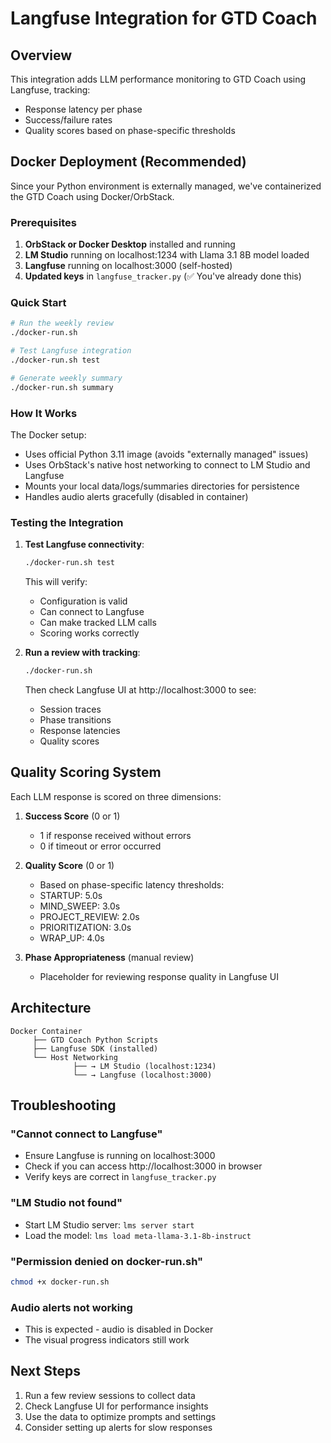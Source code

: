 # Langfuse Integration for GTD Coach

## Overview

This integration adds LLM performance monitoring to GTD Coach using Langfuse, tracking:
- Response latency per phase
- Success/failure rates  
- Quality scores based on phase-specific thresholds

## Docker Deployment (Recommended)

Since your Python environment is externally managed, we've containerized the GTD Coach using Docker/OrbStack.

### Prerequisites

1. **OrbStack or Docker Desktop** installed and running
2. **LM Studio** running on localhost:1234 with Llama 3.1 8B model loaded
3. **Langfuse** running on localhost:3000 (self-hosted)
4. **Updated keys** in `langfuse_tracker.py` (✅ You've already done this)

### Quick Start

```bash
# Run the weekly review
./docker-run.sh

# Test Langfuse integration
./docker-run.sh test

# Generate weekly summary
./docker-run.sh summary
```

### How It Works

The Docker setup:
- Uses official Python 3.11 image (avoids "externally managed" issues)
- Uses OrbStack's native host networking to connect to LM Studio and Langfuse
- Mounts your local data/logs/summaries directories for persistence
- Handles audio alerts gracefully (disabled in container)

### Testing the Integration

1. **Test Langfuse connectivity**:
   ```bash
   ./docker-run.sh test
   ```
   
   This will verify:
   - Configuration is valid
   - Can connect to Langfuse
   - Can make tracked LLM calls
   - Scoring works correctly

2. **Run a review with tracking**:
   ```bash
   ./docker-run.sh
   ```
   
   Then check Langfuse UI at http://localhost:3000 to see:
   - Session traces
   - Phase transitions
   - Response latencies
   - Quality scores

## Quality Scoring System

Each LLM response is scored on three dimensions:

1. **Success Score** (0 or 1)
   - 1 if response received without errors
   - 0 if timeout or error occurred

2. **Quality Score** (0 or 1)
   - Based on phase-specific latency thresholds:
   - STARTUP: 5.0s
   - MIND_SWEEP: 3.0s  
   - PROJECT_REVIEW: 2.0s
   - PRIORITIZATION: 3.0s
   - WRAP_UP: 4.0s

3. **Phase Appropriateness** (manual review)
   - Placeholder for reviewing response quality in Langfuse UI

## Architecture

```
Docker Container
     ├── GTD Coach Python Scripts
     ├── Langfuse SDK (installed)
     └── Host Networking
              ├── → LM Studio (localhost:1234)
              └── → Langfuse (localhost:3000)
```

## Troubleshooting

### "Cannot connect to Langfuse"
- Ensure Langfuse is running on localhost:3000
- Check if you can access http://localhost:3000 in browser
- Verify keys are correct in `langfuse_tracker.py`

### "LM Studio not found"
- Start LM Studio server: `lms server start`
- Load the model: `lms load meta-llama-3.1-8b-instruct`

### "Permission denied on docker-run.sh"
```bash
chmod +x docker-run.sh
```

### Audio alerts not working
- This is expected - audio is disabled in Docker
- The visual progress indicators still work

## Next Steps

1. Run a few review sessions to collect data
2. Check Langfuse UI for performance insights
3. Use the data to optimize prompts and settings
4. Consider setting up alerts for slow responses